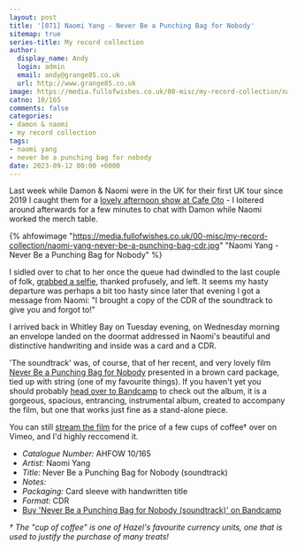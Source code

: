 ```yaml
---
layout: post
title: '[071] Naomi Yang - Never Be a Punching Bag for Nobody'
sitemap: true
series-title: My record collection
author:
  display_name: Andy
  login: admin
  email: andy@grange85.co.uk
  url: http://www.grange85.co.uk
image: https://media.fullofwishes.co.uk/00-misc/my-record-collection/naomi-yang-never-be-a-punching-bag-cdr.jpg
catno: 10/165
comments: false
categories:
- damon & naomi
- my record collection
tags:
- naomi yang
- never be a punching bag for nobody
date: 2023-09-12 00:00 +0000
---
```

Last week while Damon & Naomi were in the UK for their first UK tour since 2019 I caught them for a [lovely afternoon show at Cafe Oto](/2023/09/06/damon-naomi-live-in-london/) - I loitered around afterwards for a few minutes to chat with Damon while Naomi worked the merch table.

{% ahfowimage "https://media.fullofwishes.co.uk/00-misc/my-record-collection/naomi-yang-never-be-a-punching-bag-cdr.jpg" "Naomi Yang - Never Be a Punching Bag for Nobody" %}

I sidled over to chat to her once the queue had dwindled to the last couple of folk, [grabbed a selfie](https://www.flickr.com/photos/grange85/53168320329), thanked profusely, and left. It seems my hasty departure was perhaps a bit too hasty since later that evening I got a message from Naomi: "I brought a copy of the CDR of the soundtrack to give you and forgot to!"

<!--more-->

I arrived back in Whitley Bay on Tuesday evening, on Wednesday morning an envelope landed on the doormat addressed in Naomi's beautiful and distinctive handwriting and inside was a card and a CDR.

'The soundtrack' was, of course, that of her recent, and very lovely film [Never Be a Punching Bag for Nobody](https://www.naomivision.com/never-be-a-punching-bag-for-nobody) presented in a brown card package, tied up with string (one of my favourite things). If you haven't yet you should probably [head over to Bandcamp](https://damonandnaomi.bandcamp.com/album/never-be-a-punching-bag-for-nobody-original-soundtrack) to check out the album, it is a gorgeous, spacious, entrancing, instrumental album, created to accompany the film, but one that works just fine as a stand-alone piece.

You can still [stream the film](https://vimeo.com/ondemand/punchingbag) for the price of a few cups of coffee&dagger; over on Vimeo, and I'd highly reccomend it.

 - *Catalogue Number:* AHFOW 10/165
 - *Artist:* Naomi Yang
 - *Title:* Never Be a Punching Bag for Nobody (soundtrack)
 - *Notes:* 
 - *Packaging:* Card sleeve with handwritten title
 - *Format:* CDR
 - [Buy 'Never Be a Punching Bag for Nobody (soundtrack)' on Bandcamp](https://damonandnaomi.bandcamp.com/album/never-be-a-punching-bag-for-nobody-original-soundtrack)

_&dagger; The "cup of coffee" is one of Hazel's favourite currency units, one that is used to justify the purchase of many treats!_
